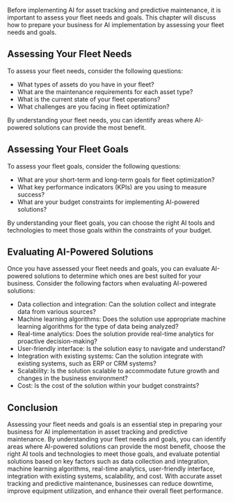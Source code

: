
Before implementing AI for asset tracking and predictive maintenance, it is important to assess your fleet needs and goals. This chapter will discuss how to prepare your business for AI implementation by assessing your fleet needs and goals.

Assessing Your Fleet Needs
--------------------------

To assess your fleet needs, consider the following questions:

* What types of assets do you have in your fleet?
* What are the maintenance requirements for each asset type?
* What is the current state of your fleet operations?
* What challenges are you facing in fleet optimization?

By understanding your fleet needs, you can identify areas where AI-powered solutions can provide the most benefit.

Assessing Your Fleet Goals
--------------------------

To assess your fleet goals, consider the following questions:

* What are your short-term and long-term goals for fleet optimization?
* What key performance indicators (KPIs) are you using to measure success?
* What are your budget constraints for implementing AI-powered solutions?

By understanding your fleet goals, you can choose the right AI tools and technologies to meet those goals within the constraints of your budget.

Evaluating AI-Powered Solutions
-------------------------------

Once you have assessed your fleet needs and goals, you can evaluate AI-powered solutions to determine which ones are best suited for your business. Consider the following factors when evaluating AI-powered solutions:

* Data collection and integration: Can the solution collect and integrate data from various sources?
* Machine learning algorithms: Does the solution use appropriate machine learning algorithms for the type of data being analyzed?
* Real-time analytics: Does the solution provide real-time analytics for proactive decision-making?
* User-friendly interface: Is the solution easy to navigate and understand?
* Integration with existing systems: Can the solution integrate with existing systems, such as ERP or CRM systems?
* Scalability: Is the solution scalable to accommodate future growth and changes in the business environment?
* Cost: Is the cost of the solution within your budget constraints?

Conclusion
----------

Assessing your fleet needs and goals is an essential step in preparing your business for AI implementation in asset tracking and predictive maintenance. By understanding your fleet needs and goals, you can identify areas where AI-powered solutions can provide the most benefit, choose the right AI tools and technologies to meet those goals, and evaluate potential solutions based on key factors such as data collection and integration, machine learning algorithms, real-time analytics, user-friendly interface, integration with existing systems, scalability, and cost. With accurate asset tracking and predictive maintenance, businesses can reduce downtime, improve equipment utilization, and enhance their overall fleet performance.
